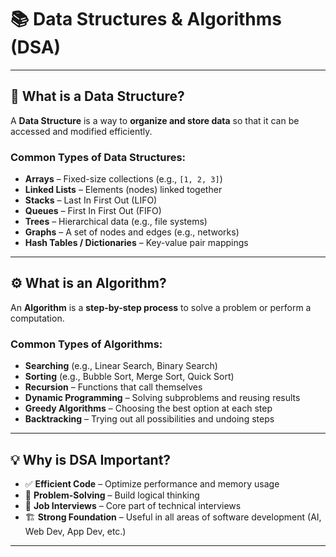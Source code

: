 # 📚 Data Structures & Algorithms (DSA)

---

## 💾 What is a Data Structure?

A **Data Structure** is a way to **organize and store data** so that it can be accessed and modified efficiently.

### Common Types of Data Structures:
- **Arrays** – Fixed-size collections (e.g., `[1, 2, 3]`)
- **Linked Lists** – Elements (nodes) linked together
- **Stacks** – Last In First Out (LIFO)
- **Queues** – First In First Out (FIFO)
- **Trees** – Hierarchical data (e.g., file systems)
- **Graphs** – A set of nodes and edges (e.g., networks)
- **Hash Tables / Dictionaries** – Key-value pair mappings

---

## ⚙️ What is an Algorithm?

An **Algorithm** is a **step-by-step process** to solve a problem or perform a computation.

### Common Types of Algorithms:
- **Searching** (e.g., Linear Search, Binary Search)
- **Sorting** (e.g., Bubble Sort, Merge Sort, Quick Sort)
- **Recursion** – Functions that call themselves
- **Dynamic Programming** – Solving subproblems and reusing results
- **Greedy Algorithms** – Choosing the best option at each step
- **Backtracking** – Trying out all possibilities and undoing steps

---

## 💡 Why is DSA Important?

- ✅ **Efficient Code** – Optimize performance and memory usage
- 🧠 **Problem-Solving** – Build logical thinking
- 💼 **Job Interviews** – Core part of technical interviews
- 🏗️ **Strong Foundation** – Useful in all areas of software development (AI, Web Dev, App Dev, etc.)

---

